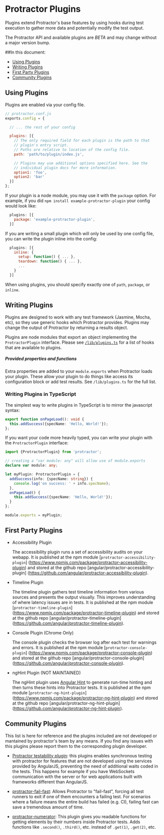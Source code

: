 Protractor Plugins
=================

Plugins extend Protractor's base features by using hooks during test
execution to gather more data and potentially modify the test output.

The Protractor API and available plugins are *BETA* and may change
without a major version bump.

##In this document:
* [Using Plugins](/docs/plugins.md#using-plugins)
* [Writing Plugins](/docs/plugins.md#writing-plugins)
* [First Party Plugins](/docs/plugins.md#first-party-plugins)
* [Community Plugins](/docs/plugins.md#community-plugins)

Using Plugins
-------------

Plugins are enabled via your config file.

```javascript
// protractor.conf.js
exports.config = {

  // ... the rest of your config

  plugins: [{
    // The only required field for each plugin is the path to that
    // plugin's entry script.
    // Paths are relative to location of the config file.
    path: 'path/to/plugin/index.js',

    // Plugins may use additional options specified here. See the
    // individual plugin docs for more information.
    option1: 'foo',
    option2: 'bar'
  }]
};
```

If your plugin is a node module, you may use it with the `package` option. For
example, if you did `npm install example-protractor-plugin` your config would
look like:

```javascript
  plugins: [{
    package: 'example-protractor-plugin',
  }]
```

If you are writing a small plugin which will only be used by one config file,
you can write the plugin inline into the config:

```javascript
  plugins: [{
    inline: {
      setup: function() { ... },
      teardown: function() { ... },
      ...
    }
  }]
```

When using plugins, you should specify exactly one of `path`, `package`, or
`inline`.

Writing Plugins
---------------

Plugins are designed to work with any test framework (Jasmine, Mocha, etc),
so they use generic hooks which Protractor provides. Plugins may change
the output of Protractor by returning a results object.

Plugins are node modules that export an object implementing the
`ProtractorPlugin` interface.  Please see [`/lib/plugins.ts`](
/lib/plugins.ts#L25) for a list of hooks that are available to plugins.

##### Provided properties and functions

Extra properties are added to your `module.exports` when Protractor loads your
plugin.  These allow your plugin to do things like access its configuration
block or add test results.  See `/lib/plugins.ts` for the full list.

### Writing Plugins in TypeScript

The simplest way to write plugins in TypeScript is to mirror the javascript
syntax:

```typescript
export function onPageLoad(): void {
  this.addSuccess({specName: 'Hello, World!'});
};
```

If you want your code more heavily typed, you can write your plugin with
the `ProtractorPlugin` interface:

```typescript
import {ProtractorPlugin} from 'protractor';

// creating a "var module: any" will allow use of module.exports
declare var module: any;

let myPlugin: ProtractorPlugin = {
  addSuccess(info: {specName: string}) {
    console.log('on success: ' + info.specName);
  },
  onPageLoad() {
    this.addSuccess({specName: 'Hello, World!'});
  }
};

module.exports = myPlugin;

```


First Party Plugins
-------------------

* Accessibility Plugin

  The accessibility plugin runs a set of accessibility audits on your webapp.
  It is published at the npm module [`protractor-accessibility-plugin`]
  (https://www.npmjs.com/package/protractor-accessibility-plugin) and stored at
  the github repo [angular/protractor-accessibility-plugin]
  (https://github.com/angular/protractor-accessibility-plugin).

* Timeline Plugin

  The timeline plugin gathers test timeline information from various sources and
  presents the output visually.  This improves understanding of where latency
  issues are in tests.  It is published at the npm module
  [`protractor-timeline-plugin`]
  (https://www.npmjs.com/package/protractor-timeline-plugin) and stored at the
  github repo [angular/protractor-timeline-plugin]
  (https://github.com/angular/protractor-timeline-plugin).

* Console Plugin (Chrome Only)

  The console plugin checks the browser log after each test for warnings and
  errors.  It is published at the npm module [`protractor-console-plugin`]
  (https://www.npmjs.com/package/protractor-console-plugin) and stored at the
  github repo [angular/protractor-console-plugin]
  (https://github.com/angular/protractor-console-plugin).

* ngHint Plugin (NOT MAINTAINED)

  The ngHint plugin uses [Angular Hint](https://github.com/angular/angular-hint)
  to generate run-time hinting and then turns these hints into Protractor tests.
  It is published at the npm module [`protractor-ng-hint-plugin`]
  (https://www.npmjs.com/package/protractor-ng-hint-plugin) and stored at the
  github repo [angular/protractor-ng-hint-plugin]
  (https://github.com/angular/protractor-ng-hint-plugin).

Community Plugins
-----------------

This list is here for reference and the plugins included are not developed or
mantained by protractor's team by any means. If you find any issues with this
plugins please report them to the corresponding plugin developer.

* [Protractor testability plugin](https://github.com/alfonso-presa/protractor-testability-plugin): this plugins enables synchronous testing with protractor for features that are not developed using the services provided by AngularJS, preventing the need of additional waits coded in the tests. This happens for example if you have WebSockets communication with the server or for web applications built with frameworks different than AngularJS.

* [protractor-fail-fast](https://github.com/Updater/protractor-fail-fast): Allows Protractor to "fail-fast", forcing all test runners to exit if one of them encounters a failing test. For scenarios where a failure means the entire build has failed (e.g. CI), failing fast can save a tremendous amount of time.

* [protractor-numerator](https://github.com/Marketionist/protractor-numerator): This plugin gives you readable functions for getting elements by their numbers inside Protractor tests. Adds functions like `.second()`, `.third()`, etc. instead of `.get(1)`, `.get(2)`, etc.
